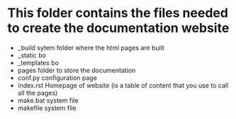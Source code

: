 # This folder contains the files needed to create the documentation website

- _build        sytem folder where the html pages are built
- _static       bo
- _templates    bo
- pages         folder to store the documentation
- conf.py       configuration page
- index.rst     Homepage of website (is a table of content that you use to call all the pages)
- make.bat      system file
- makefile      system file